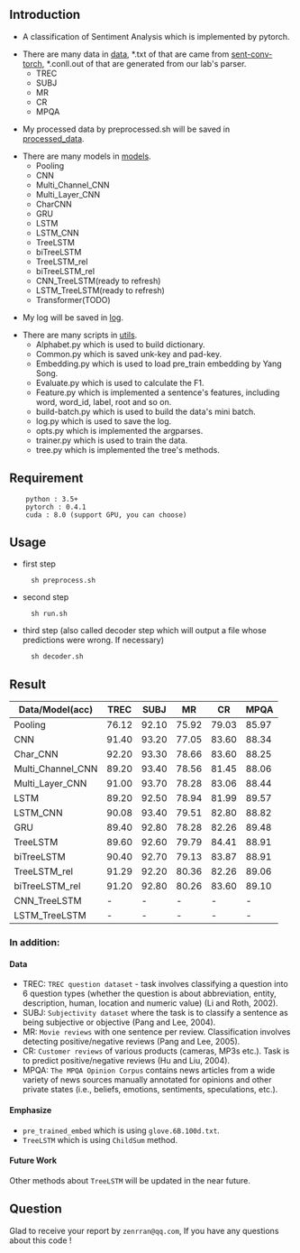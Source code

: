 ## Introduction
- A classification of Sentiment Analysis which is implemented by pytorch.
* There are many data in [data](https://github.com/zenRRan/Sentiment-Analysis/tree/master/data), *.txt of that are came from [sent-conv-torch](https://github.com/harvardnlp/sent-conv-torch), *.conll.out of that are generated from our lab's parser.
    * TREC
    * SUBJ
    * MR
    * CR
    * MPQA

- My processed data by preprocessed.sh will be saved in [processed_data](https://github.com/zenRRan/Sentiment-Analysis/tree/master/processed_data).
* There are many models in [models](https://github.com/zenRRan/Sentiment-Analysis/tree/master/models).
    * Pooling
    * CNN
    * Multi_Channel_CNN
    * Multi_Layer_CNN
    * CharCNN
    * GRU
    * LSTM
    * LSTM_CNN
    * TreeLSTM
    * biTreeLSTM
    * TreeLSTM_rel
    * biTreeLSTM_rel
    * CNN_TreeLSTM(ready to refresh)
    * LSTM_TreeLSTM(ready to refresh)
    * Transformer(TODO)
- My log will be saved in [log](https://github.com/zenRRan/Sentiment-Analysis/tree/master/log).
* There are many scripts in [utils](https://github.com/zenRRan/Sentiment-Analysis/tree/master/utils).
    * Alphabet.py which is used to build dictionary.
    * Common.py which is saved unk-key and pad-key.
    * Embedding.py which is used to load pre_train embedding by Yang Song.
    * Evaluate.py which is used to calculate the F1.
    * Feature.py which is implemented a sentence's features, including word, word_id, label, root and so on.
    * build-batch.py which is used to build the data's mini batch.
    * log.py which is used to save the log.
    * opts.py which is implemented the argparses.
    * trainer.py which is used to train the data.
    * tree.py which is implemented the tree's methods.

## Requirement
        python : 3.5+
        pytorch : 0.4.1
        cuda : 8.0 (support GPU, you can choose)

## Usage
- first step

        sh preprocess.sh
- second step

        sh run.sh
- third step (also called decoder step which will output a file whose predictions were wrong. If necessary)

        sh decoder.sh

## Result

| Data/Model(acc)   | TREC  | SUBJ  | MR    | CR    | MPQA  |
| ------            | ----- | ----- | ----- | ----- | ----- |
| Pooling           | 76.12 | 92.10 | 75.92 | 79.03 | 85.97 |
| CNN               | 91.40 | 93.20 | 77.05 | 83.60 | 88.34 |
| Char_CNN          | 92.20 | 93.30 | 78.66 | 83.60 | 88.25 |
| Multi_Channel_CNN | 89.20 | 93.40 | 78.56 | 81.45 | 88.06 |
| Multi_Layer_CNN   | 91.00 | 93.70 | 78.28 | 83.06 | 88.44 |
| LSTM              | 89.20 | 92.50 | 78.94 | 81.99 | 89.57 |
| LSTM_CNN          | 90.08 | 93.40 | 79.51 | 82.80 | 88.82 |
| GRU               | 89.40 | 92.80 | 78.28 | 82.26 | 89.48 |
| TreeLSTM          | 89.60 | 92.60 | 79.79 | 84.41 | 88.91 |
| biTreeLSTM        | 90.40 | 92.70 | 79.13 | 83.87 | 88.91 |
| TreeLSTM_rel      | 91.29 | 92.20 | 80.36 | 82.26 | 89.06 |
| biTreeLSTM_rel    | 91.20 | 92.80 | 80.26 | 83.60 | 89.10 |
| CNN_TreeLSTM      | - | - | - | - | - |
| LSTM_TreeLSTM     | - | - | - | - | - |

### In addition:

#### Data
 - TREC: `TREC question dataset` - task involves classifying a question into 6 question types (whether the question is about abbreviation, entity, description, human, location and numeric value) (Li and Roth, 2002).
 - SUBJ: `Subjectivity dataset` where the task is to classify a sentence as being subjective or objective (Pang and Lee, 2004).
 - MR: `Movie reviews` with one sentence per review. Classification involves detecting positive/negative reviews (Pang and Lee, 2005).
 - CR: `Customer reviews` of various products (cameras, MP3s etc.). Task is to predict positive/negative reviews (Hu and Liu, 2004).
 - MPQA: `The MPQA Opinion Corpus` contains news articles from a wide variety of news sources manually annotated for opinions and other private states (i.e., beliefs, emotions, sentiments, speculations, etc.).

#### Emphasize
 - `pre_trained_embed` which is using `glove.6B.100d.txt`.
 - `TreeLSTM` which is using `ChildSum` method.

#### Future Work
 Other methods about `TreeLSTM` will be updated in the near future.

## Question
Glad to receive your report by `zenrran@qq.com`, If you have any questions about this code !